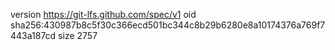 version https://git-lfs.github.com/spec/v1
oid sha256:430987b8c5f30c366ecd501bc344c8b29b6280e8a10174376a769f7443a187cd
size 2757
